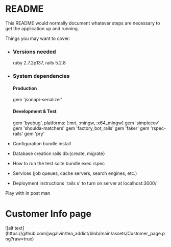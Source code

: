 # README

This README would normally document whatever steps are necessary to get the
application up and running.

Things you may want to cover:

* <h3> Versions needed </h3>
  ruby 2.7.2p137, rails 5.2.8
* <h3> System dependencies </h3>
  <h4> Production </h4>
    gem 'jsonapi-serializer'
  <h4> Development & Test </h4>  
    gem 'byebug', platforms: [:mri, :mingw, :x64_mingw]
    gem 'simplecov'
    gem 'shoulda-matchers'
    gem 'factory_bot_rails'
    gem 'faker'
    gem 'rspec-rails'
    gem 'pry'
* Configuration
  bundle install
* Database creation
  rails db:{create, migrate}
* How to run the test suite
  bundle exec rspec
* Services (job queues, cache servers, search engines, etc.)

* Deployment instructions
    'rails s' to turn on server at localhost:3000/


Play with in post man
<h1> Customer Info page </h1>
![alt text](https://github.com/jwgalvin/tea_addict/blob/main/assets/Customer_page.png?raw=true)
